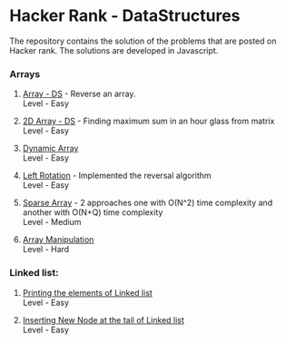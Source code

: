 # Hacker Rank - DataStructures
The repository contains the solution of the problems that are posted on Hacker rank. The solutions are developed in Javascript.

### Arrays

1. [Array - DS](https://github.com/Namratasanger/HackerRank-DataStructures/blob/master/Array-DS.js) - Reverse an array. <br/>
    Level - Easy

2. [2D Array - DS](https://github.com/Namratasanger/HackerRank-DataStructures/blob/master/2D%20Array%20-%20DS.js) - Finding maximum sum in an hour glass from matrix <br/>
    Level - Easy
    
3. [Dynamic Array](https://github.com/Namratasanger/HackerRank-DataStructures/blob/master/DynamicArray.js) <br/>
    Level - Easy
    
4. [Left Rotation](https://github.com/Namratasanger/HackerRank-DataStructures/blob/master/LeftRotation.js) - Implemented the reversal algorithm <br/>
    Level - Easy
    
5. [Sparse Array](https://github.com/Namratasanger/HackerRank-DataStructures/blob/master/SparseArray.js) - 2 approaches one with O(N^2) time complexity and another with O(N+Q) time complexity <br/>
    Level - Medium

6. [Array Manipulation](https://github.com/Namratasanger/HackerRank-DataStructures/blob/master/ArrayManipulation.js) <br/>
    Level - Hard

### Linked list:
1. [Printing the elements of Linked list](https://github.com/Namratasanger/HackerRank-DataStructures/blob/master/Linkedlist/PrintLinkedList.js) <br/>
    Level - Easy
    
2. [Inserting New Node at the tail of Linked list](https://github.com/Namratasanger/HackerRank-DataStructures/blob/master/Linkedlist/InsertNode.js) <br/>
    Level - Easy
